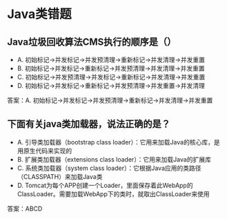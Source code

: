 # Java类错题

## Java垃圾回收算法CMS执行的顺序是（）
- A. 初始标记->并发标记->并发预清理->重新标记->并发清理->并发重置 
- B. 初始标记->并发标记->重新标记->并发预清理->并发清理->并发重置
- C. 初始标记->并发预清理->并发标记->重新标记->并发清理->并发重置
- D. 初始标记->并发标记->重新标记->并发预清理->并发重置->并发清理

答案：A. 初始标记->并发标记->并发预清理->重新标记->并发清理->并发重置 

## 下面有关java类加载器，说法正确的是？
- A. 引导类加载器（bootstrap class loader）：它用来加载Java的核心库，是用原生代码来实现的
- B. 扩展类加载器（extensions class loader）：它用来加载Java的扩展库
- C. 系统类加载器（system class loader）：它根据Java应用的类路径（CLASSPATH）来加载Java类
- D. Tomcat为每个APP创建一个Loader，里面保存着此WebApp的ClassLoader。需要加载WebApp下的类时，就取出ClassLoader来使用

答案：ABCD
